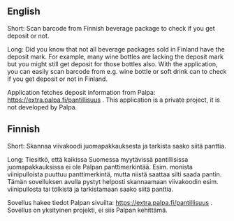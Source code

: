 ## English

Short:
Scan barcode from Finnish beverage package to check if you get deposit or not.

Long:
Did you know that not all beverage packages sold in Finland have the deposit mark. For example, many wine bottles are lacking the deposit mark but you might still get deposit for those bottles also. With the application, you can easily scan barcode from e.g. wine bottle or soft drink can to check if you get deposit or not in Finland.

Application fetches deposit information from Palpa: https://extra.palpa.fi/pantillisuus . This application is a private project, it is not developed by Palpa.

## Finnish

Short:
Skannaa viivakoodi juomapakkauksesta ja tarkista saako siitä panttia.

Long:
Tiesitkö, että kaikissa Suomessa myytävissä pantillisissa juomapakkauksissa ei ole Palpan panttimerkintää. Esim. monista viinipulloista puuttuu panttimerkintä, mutta niistä saattaa silti saada pantin. Tämän sovelluksen avulla pystyt helposti skannaamaan viivakoodin esim. viinipullosta tai tölkistä ja tarkistamaan saako siitä panttia.

Sovellus hakee tiedot Palpan sivuilta: https://extra.palpa.fi/pantillisuus . Sovellus on yksityinen projekti, ei siis Palpan kehittämä.
